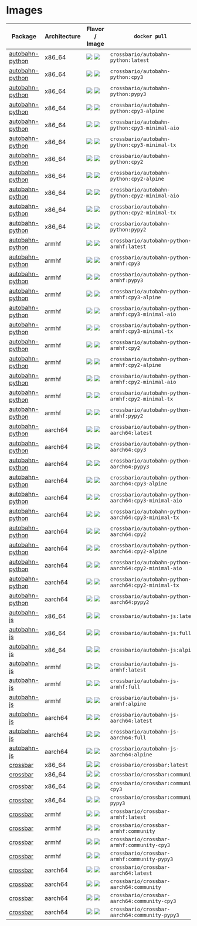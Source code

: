 
# Images

Package | Architecture | Flavor                             / Image                               | `docker pull   `
---|---|---|---
[autobahn-python](https://github.com/crossbario/autobahn-python) | x86_64 | [![](https://images.microbadger.com/badges/version/crossbario/autobahn-python:latest.svg)](https://github.com/crossbario/crossbar-docker/blob/master/autobahn-python/x86_64/Dockerfile.latest) [![](https://images.microbadger.com/badges/image/crossbario/autobahn-python:latest.svg)](https://hub.docker.com/r/crossbario/autobahn-python/) | `crossbario/autobahn-python:latest`
[autobahn-python](https://github.com/crossbario/autobahn-python) | x86_64 | [![](https://images.microbadger.com/badges/version/crossbario/autobahn-python:cpy3.svg)](https://github.com/crossbario/crossbar-docker/blob/master/autobahn-python/x86_64/Dockerfile.cpy3) [![](https://images.microbadger.com/badges/image/crossbario/autobahn-python:cpy3.svg)](https://hub.docker.com/r/crossbario/autobahn-python/) | `crossbario/autobahn-python:cpy3`
[autobahn-python](https://github.com/crossbario/autobahn-python) | x86_64 | [![](https://images.microbadger.com/badges/version/crossbario/autobahn-python:pypy3.svg)](https://github.com/crossbario/crossbar-docker/blob/master/autobahn-python/x86_64/Dockerfile.pypy3) [![](https://images.microbadger.com/badges/image/crossbario/autobahn-python:pypy3.svg)](https://hub.docker.com/r/crossbario/autobahn-python/) | `crossbario/autobahn-python:pypy3`
[autobahn-python](https://github.com/crossbario/autobahn-python) | x86_64 | [![](https://images.microbadger.com/badges/version/crossbario/autobahn-python:cpy3-alpine.svg)](https://github.com/crossbario/crossbar-docker/blob/master/autobahn-python/x86_64/Dockerfile.cpy3-alpine) [![](https://images.microbadger.com/badges/image/crossbario/autobahn-python:cpy3-alpine.svg)](https://hub.docker.com/r/crossbario/autobahn-python/) | `crossbario/autobahn-python:cpy3-alpine`
[autobahn-python](https://github.com/crossbario/autobahn-python) | x86_64 | [![](https://images.microbadger.com/badges/version/crossbario/autobahn-python:cpy3-minimal-aio.svg)](https://github.com/crossbario/crossbar-docker/blob/master/autobahn-python/x86_64/Dockerfile.cpy3-minimal-aio) [![](https://images.microbadger.com/badges/image/crossbario/autobahn-python:cpy3-minimal-aio.svg)](https://hub.docker.com/r/crossbario/autobahn-python/) | `crossbario/autobahn-python:cpy3-minimal-aio`
[autobahn-python](https://github.com/crossbario/autobahn-python) | x86_64 | [![](https://images.microbadger.com/badges/version/crossbario/autobahn-python:cpy3-minimal-tx.svg)](https://github.com/crossbario/crossbar-docker/blob/master/autobahn-python/x86_64/Dockerfile.cpy3-minimal-tx) [![](https://images.microbadger.com/badges/image/crossbario/autobahn-python:cpy3-minimal-tx.svg)](https://hub.docker.com/r/crossbario/autobahn-python/) | `crossbario/autobahn-python:cpy3-minimal-tx`
[autobahn-python](https://github.com/crossbario/autobahn-python) | x86_64 | [![](https://images.microbadger.com/badges/version/crossbario/autobahn-python:cpy2.svg)](https://github.com/crossbario/crossbar-docker/blob/master/autobahn-python/x86_64/Dockerfile.cpy2) [![](https://images.microbadger.com/badges/image/crossbario/autobahn-python:cpy2.svg)](https://hub.docker.com/r/crossbario/autobahn-python/) | `crossbario/autobahn-python:cpy2`
[autobahn-python](https://github.com/crossbario/autobahn-python) | x86_64 | [![](https://images.microbadger.com/badges/version/crossbario/autobahn-python:cpy2-alpine.svg)](https://github.com/crossbario/crossbar-docker/blob/master/autobahn-python/x86_64/Dockerfile.cpy2-alpine) [![](https://images.microbadger.com/badges/image/crossbario/autobahn-python:cpy2-alpine.svg)](https://hub.docker.com/r/crossbario/autobahn-python/) | `crossbario/autobahn-python:cpy2-alpine`
[autobahn-python](https://github.com/crossbario/autobahn-python) | x86_64 | [![](https://images.microbadger.com/badges/version/crossbario/autobahn-python:cpy2-minimal-aio.svg)](https://github.com/crossbario/crossbar-docker/blob/master/autobahn-python/x86_64/Dockerfile.cpy2-minimal-aio) [![](https://images.microbadger.com/badges/image/crossbario/autobahn-python:cpy2-minimal-aio.svg)](https://hub.docker.com/r/crossbario/autobahn-python/) | `crossbario/autobahn-python:cpy2-minimal-aio`
[autobahn-python](https://github.com/crossbario/autobahn-python) | x86_64 | [![](https://images.microbadger.com/badges/version/crossbario/autobahn-python:cpy2-minimal-tx.svg)](https://github.com/crossbario/crossbar-docker/blob/master/autobahn-python/x86_64/Dockerfile.cpy2-minimal-tx) [![](https://images.microbadger.com/badges/image/crossbario/autobahn-python:cpy2-minimal-tx.svg)](https://hub.docker.com/r/crossbario/autobahn-python/) | `crossbario/autobahn-python:cpy2-minimal-tx`
[autobahn-python](https://github.com/crossbario/autobahn-python) | x86_64 | [![](https://images.microbadger.com/badges/version/crossbario/autobahn-python:pypy2.svg)](https://github.com/crossbario/crossbar-docker/blob/master/autobahn-python/x86_64/Dockerfile.pypy2) [![](https://images.microbadger.com/badges/image/crossbario/autobahn-python:pypy2.svg)](https://hub.docker.com/r/crossbario/autobahn-python/) | `crossbario/autobahn-python:pypy2`
[autobahn-python](https://github.com/crossbario/autobahn-python) | armhf | [![](https://images.microbadger.com/badges/version/crossbario/autobahn-python:latest.svg)](https://github.com/crossbario/crossbar-docker/blob/master/autobahn-python/armhf/Dockerfile.latest) [![](https://images.microbadger.com/badges/image/crossbario/autobahn-python:latest.svg)](https://hub.docker.com/r/crossbario/autobahn-python/) | `crossbario/autobahn-python-armhf:latest`
[autobahn-python](https://github.com/crossbario/autobahn-python) | armhf | [![](https://images.microbadger.com/badges/version/crossbario/autobahn-python:cpy3.svg)](https://github.com/crossbario/crossbar-docker/blob/master/autobahn-python/armhf/Dockerfile.cpy3) [![](https://images.microbadger.com/badges/image/crossbario/autobahn-python:cpy3.svg)](https://hub.docker.com/r/crossbario/autobahn-python/) | `crossbario/autobahn-python-armhf:cpy3`
[autobahn-python](https://github.com/crossbario/autobahn-python) | armhf | [![](https://images.microbadger.com/badges/version/crossbario/autobahn-python:pypy3.svg)](https://github.com/crossbario/crossbar-docker/blob/master/autobahn-python/armhf/Dockerfile.pypy3) [![](https://images.microbadger.com/badges/image/crossbario/autobahn-python:pypy3.svg)](https://hub.docker.com/r/crossbario/autobahn-python/) | `crossbario/autobahn-python-armhf:pypy3`
[autobahn-python](https://github.com/crossbario/autobahn-python) | armhf | [![](https://images.microbadger.com/badges/version/crossbario/autobahn-python:cpy3-alpine.svg)](https://github.com/crossbario/crossbar-docker/blob/master/autobahn-python/armhf/Dockerfile.cpy3-alpine) [![](https://images.microbadger.com/badges/image/crossbario/autobahn-python:cpy3-alpine.svg)](https://hub.docker.com/r/crossbario/autobahn-python/) | `crossbario/autobahn-python-armhf:cpy3-alpine`
[autobahn-python](https://github.com/crossbario/autobahn-python) | armhf | [![](https://images.microbadger.com/badges/version/crossbario/autobahn-python:cpy3-minimal-aio.svg)](https://github.com/crossbario/crossbar-docker/blob/master/autobahn-python/armhf/Dockerfile.cpy3-minimal-aio) [![](https://images.microbadger.com/badges/image/crossbario/autobahn-python:cpy3-minimal-aio.svg)](https://hub.docker.com/r/crossbario/autobahn-python/) | `crossbario/autobahn-python-armhf:cpy3-minimal-aio`
[autobahn-python](https://github.com/crossbario/autobahn-python) | armhf | [![](https://images.microbadger.com/badges/version/crossbario/autobahn-python:cpy3-minimal-tx.svg)](https://github.com/crossbario/crossbar-docker/blob/master/autobahn-python/armhf/Dockerfile.cpy3-minimal-tx) [![](https://images.microbadger.com/badges/image/crossbario/autobahn-python:cpy3-minimal-tx.svg)](https://hub.docker.com/r/crossbario/autobahn-python/) | `crossbario/autobahn-python-armhf:cpy3-minimal-tx`
[autobahn-python](https://github.com/crossbario/autobahn-python) | armhf | [![](https://images.microbadger.com/badges/version/crossbario/autobahn-python:cpy2.svg)](https://github.com/crossbario/crossbar-docker/blob/master/autobahn-python/armhf/Dockerfile.cpy2) [![](https://images.microbadger.com/badges/image/crossbario/autobahn-python:cpy2.svg)](https://hub.docker.com/r/crossbario/autobahn-python/) | `crossbario/autobahn-python-armhf:cpy2`
[autobahn-python](https://github.com/crossbario/autobahn-python) | armhf | [![](https://images.microbadger.com/badges/version/crossbario/autobahn-python:cpy2-alpine.svg)](https://github.com/crossbario/crossbar-docker/blob/master/autobahn-python/armhf/Dockerfile.cpy2-alpine) [![](https://images.microbadger.com/badges/image/crossbario/autobahn-python:cpy2-alpine.svg)](https://hub.docker.com/r/crossbario/autobahn-python/) | `crossbario/autobahn-python-armhf:cpy2-alpine`
[autobahn-python](https://github.com/crossbario/autobahn-python) | armhf | [![](https://images.microbadger.com/badges/version/crossbario/autobahn-python:cpy2-minimal-aio.svg)](https://github.com/crossbario/crossbar-docker/blob/master/autobahn-python/armhf/Dockerfile.cpy2-minimal-aio) [![](https://images.microbadger.com/badges/image/crossbario/autobahn-python:cpy2-minimal-aio.svg)](https://hub.docker.com/r/crossbario/autobahn-python/) | `crossbario/autobahn-python-armhf:cpy2-minimal-aio`
[autobahn-python](https://github.com/crossbario/autobahn-python) | armhf | [![](https://images.microbadger.com/badges/version/crossbario/autobahn-python:cpy2-minimal-tx.svg)](https://github.com/crossbario/crossbar-docker/blob/master/autobahn-python/armhf/Dockerfile.cpy2-minimal-tx) [![](https://images.microbadger.com/badges/image/crossbario/autobahn-python:cpy2-minimal-tx.svg)](https://hub.docker.com/r/crossbario/autobahn-python/) | `crossbario/autobahn-python-armhf:cpy2-minimal-tx`
[autobahn-python](https://github.com/crossbario/autobahn-python) | armhf | [![](https://images.microbadger.com/badges/version/crossbario/autobahn-python:pypy2.svg)](https://github.com/crossbario/crossbar-docker/blob/master/autobahn-python/armhf/Dockerfile.pypy2) [![](https://images.microbadger.com/badges/image/crossbario/autobahn-python:pypy2.svg)](https://hub.docker.com/r/crossbario/autobahn-python/) | `crossbario/autobahn-python-armhf:pypy2`
[autobahn-python](https://github.com/crossbario/autobahn-python) | aarch64 | [![](https://images.microbadger.com/badges/version/crossbario/autobahn-python:latest.svg)](https://github.com/crossbario/crossbar-docker/blob/master/autobahn-python/aarch64/Dockerfile.latest) [![](https://images.microbadger.com/badges/image/crossbario/autobahn-python:latest.svg)](https://hub.docker.com/r/crossbario/autobahn-python/) | `crossbario/autobahn-python-aarch64:latest`
[autobahn-python](https://github.com/crossbario/autobahn-python) | aarch64 | [![](https://images.microbadger.com/badges/version/crossbario/autobahn-python:cpy3.svg)](https://github.com/crossbario/crossbar-docker/blob/master/autobahn-python/aarch64/Dockerfile.cpy3) [![](https://images.microbadger.com/badges/image/crossbario/autobahn-python:cpy3.svg)](https://hub.docker.com/r/crossbario/autobahn-python/) | `crossbario/autobahn-python-aarch64:cpy3`
[autobahn-python](https://github.com/crossbario/autobahn-python) | aarch64 | [![](https://images.microbadger.com/badges/version/crossbario/autobahn-python:pypy3.svg)](https://github.com/crossbario/crossbar-docker/blob/master/autobahn-python/aarch64/Dockerfile.pypy3) [![](https://images.microbadger.com/badges/image/crossbario/autobahn-python:pypy3.svg)](https://hub.docker.com/r/crossbario/autobahn-python/) | `crossbario/autobahn-python-aarch64:pypy3`
[autobahn-python](https://github.com/crossbario/autobahn-python) | aarch64 | [![](https://images.microbadger.com/badges/version/crossbario/autobahn-python:cpy3-alpine.svg)](https://github.com/crossbario/crossbar-docker/blob/master/autobahn-python/aarch64/Dockerfile.cpy3-alpine) [![](https://images.microbadger.com/badges/image/crossbario/autobahn-python:cpy3-alpine.svg)](https://hub.docker.com/r/crossbario/autobahn-python/) | `crossbario/autobahn-python-aarch64:cpy3-alpine`
[autobahn-python](https://github.com/crossbario/autobahn-python) | aarch64 | [![](https://images.microbadger.com/badges/version/crossbario/autobahn-python:cpy3-minimal-aio.svg)](https://github.com/crossbario/crossbar-docker/blob/master/autobahn-python/aarch64/Dockerfile.cpy3-minimal-aio) [![](https://images.microbadger.com/badges/image/crossbario/autobahn-python:cpy3-minimal-aio.svg)](https://hub.docker.com/r/crossbario/autobahn-python/) | `crossbario/autobahn-python-aarch64:cpy3-minimal-aio`
[autobahn-python](https://github.com/crossbario/autobahn-python) | aarch64 | [![](https://images.microbadger.com/badges/version/crossbario/autobahn-python:cpy3-minimal-tx.svg)](https://github.com/crossbario/crossbar-docker/blob/master/autobahn-python/aarch64/Dockerfile.cpy3-minimal-tx) [![](https://images.microbadger.com/badges/image/crossbario/autobahn-python:cpy3-minimal-tx.svg)](https://hub.docker.com/r/crossbario/autobahn-python/) | `crossbario/autobahn-python-aarch64:cpy3-minimal-tx`
[autobahn-python](https://github.com/crossbario/autobahn-python) | aarch64 | [![](https://images.microbadger.com/badges/version/crossbario/autobahn-python:cpy2.svg)](https://github.com/crossbario/crossbar-docker/blob/master/autobahn-python/aarch64/Dockerfile.cpy2) [![](https://images.microbadger.com/badges/image/crossbario/autobahn-python:cpy2.svg)](https://hub.docker.com/r/crossbario/autobahn-python/) | `crossbario/autobahn-python-aarch64:cpy2`
[autobahn-python](https://github.com/crossbario/autobahn-python) | aarch64 | [![](https://images.microbadger.com/badges/version/crossbario/autobahn-python:cpy2-alpine.svg)](https://github.com/crossbario/crossbar-docker/blob/master/autobahn-python/aarch64/Dockerfile.cpy2-alpine) [![](https://images.microbadger.com/badges/image/crossbario/autobahn-python:cpy2-alpine.svg)](https://hub.docker.com/r/crossbario/autobahn-python/) | `crossbario/autobahn-python-aarch64:cpy2-alpine`
[autobahn-python](https://github.com/crossbario/autobahn-python) | aarch64 | [![](https://images.microbadger.com/badges/version/crossbario/autobahn-python:cpy2-minimal-aio.svg)](https://github.com/crossbario/crossbar-docker/blob/master/autobahn-python/aarch64/Dockerfile.cpy2-minimal-aio) [![](https://images.microbadger.com/badges/image/crossbario/autobahn-python:cpy2-minimal-aio.svg)](https://hub.docker.com/r/crossbario/autobahn-python/) | `crossbario/autobahn-python-aarch64:cpy2-minimal-aio`
[autobahn-python](https://github.com/crossbario/autobahn-python) | aarch64 | [![](https://images.microbadger.com/badges/version/crossbario/autobahn-python:cpy2-minimal-tx.svg)](https://github.com/crossbario/crossbar-docker/blob/master/autobahn-python/aarch64/Dockerfile.cpy2-minimal-tx) [![](https://images.microbadger.com/badges/image/crossbario/autobahn-python:cpy2-minimal-tx.svg)](https://hub.docker.com/r/crossbario/autobahn-python/) | `crossbario/autobahn-python-aarch64:cpy2-minimal-tx`
[autobahn-python](https://github.com/crossbario/autobahn-python) | aarch64 | [![](https://images.microbadger.com/badges/version/crossbario/autobahn-python:pypy2.svg)](https://github.com/crossbario/crossbar-docker/blob/master/autobahn-python/aarch64/Dockerfile.pypy2) [![](https://images.microbadger.com/badges/image/crossbario/autobahn-python:pypy2.svg)](https://hub.docker.com/r/crossbario/autobahn-python/) | `crossbario/autobahn-python-aarch64:pypy2`
[autobahn-js](https://github.com/crossbario/autobahn-js) | x86_64 | [![](https://images.microbadger.com/badges/version/crossbario/autobahn-js:latest.svg)](https://github.com/crossbario/crossbar-docker/blob/master/autobahn-js/x86_64/Dockerfile.latest) [![](https://images.microbadger.com/badges/image/crossbario/autobahn-js:latest.svg)](https://hub.docker.com/r/crossbario/autobahn-js/) | `crossbario/autobahn-js:latest`
[autobahn-js](https://github.com/crossbario/autobahn-js) | x86_64 | [![](https://images.microbadger.com/badges/version/crossbario/autobahn-js:full.svg)](https://github.com/crossbario/crossbar-docker/blob/master/autobahn-js/x86_64/Dockerfile.full) [![](https://images.microbadger.com/badges/image/crossbario/autobahn-js:full.svg)](https://hub.docker.com/r/crossbario/autobahn-js/) | `crossbario/autobahn-js:full`
[autobahn-js](https://github.com/crossbario/autobahn-js) | x86_64 | [![](https://images.microbadger.com/badges/version/crossbario/autobahn-js:alpine.svg)](https://github.com/crossbario/crossbar-docker/blob/master/autobahn-js/x86_64/Dockerfile.alpine) [![](https://images.microbadger.com/badges/image/crossbario/autobahn-js:alpine.svg)](https://hub.docker.com/r/crossbario/autobahn-js/) | `crossbario/autobahn-js:alpine`
[autobahn-js](https://github.com/crossbario/autobahn-js) | armhf | [![](https://images.microbadger.com/badges/version/crossbario/autobahn-js:latest.svg)](https://github.com/crossbario/crossbar-docker/blob/master/autobahn-js/armhf/Dockerfile.latest) [![](https://images.microbadger.com/badges/image/crossbario/autobahn-js:latest.svg)](https://hub.docker.com/r/crossbario/autobahn-js/) | `crossbario/autobahn-js-armhf:latest`
[autobahn-js](https://github.com/crossbario/autobahn-js) | armhf | [![](https://images.microbadger.com/badges/version/crossbario/autobahn-js:full.svg)](https://github.com/crossbario/crossbar-docker/blob/master/autobahn-js/armhf/Dockerfile.full) [![](https://images.microbadger.com/badges/image/crossbario/autobahn-js:full.svg)](https://hub.docker.com/r/crossbario/autobahn-js/) | `crossbario/autobahn-js-armhf:full`
[autobahn-js](https://github.com/crossbario/autobahn-js) | armhf | [![](https://images.microbadger.com/badges/version/crossbario/autobahn-js:alpine.svg)](https://github.com/crossbario/crossbar-docker/blob/master/autobahn-js/armhf/Dockerfile.alpine) [![](https://images.microbadger.com/badges/image/crossbario/autobahn-js:alpine.svg)](https://hub.docker.com/r/crossbario/autobahn-js/) | `crossbario/autobahn-js-armhf:alpine`
[autobahn-js](https://github.com/crossbario/autobahn-js) | aarch64 | [![](https://images.microbadger.com/badges/version/crossbario/autobahn-js:latest.svg)](https://github.com/crossbario/crossbar-docker/blob/master/autobahn-js/aarch64/Dockerfile.latest) [![](https://images.microbadger.com/badges/image/crossbario/autobahn-js:latest.svg)](https://hub.docker.com/r/crossbario/autobahn-js/) | `crossbario/autobahn-js-aarch64:latest`
[autobahn-js](https://github.com/crossbario/autobahn-js) | aarch64 | [![](https://images.microbadger.com/badges/version/crossbario/autobahn-js:full.svg)](https://github.com/crossbario/crossbar-docker/blob/master/autobahn-js/aarch64/Dockerfile.full) [![](https://images.microbadger.com/badges/image/crossbario/autobahn-js:full.svg)](https://hub.docker.com/r/crossbario/autobahn-js/) | `crossbario/autobahn-js-aarch64:full`
[autobahn-js](https://github.com/crossbario/autobahn-js) | aarch64 | [![](https://images.microbadger.com/badges/version/crossbario/autobahn-js:alpine.svg)](https://github.com/crossbario/crossbar-docker/blob/master/autobahn-js/aarch64/Dockerfile.alpine) [![](https://images.microbadger.com/badges/image/crossbario/autobahn-js:alpine.svg)](https://hub.docker.com/r/crossbario/autobahn-js/) | `crossbario/autobahn-js-aarch64:alpine`
[crossbar](https://github.com/crossbario/crossbar) | x86_64 | [![](https://images.microbadger.com/badges/version/crossbario/crossbar:latest.svg)](https://github.com/crossbario/crossbar-docker/blob/master/crossbar/x86_64/Dockerfile.latest) [![](https://images.microbadger.com/badges/image/crossbario/crossbar:latest.svg)](https://hub.docker.com/r/crossbario/crossbar/) | `crossbario/crossbar:latest`
[crossbar](https://github.com/crossbario/crossbar) | x86_64 | [![](https://images.microbadger.com/badges/version/crossbario/crossbar:community.svg)](https://github.com/crossbario/crossbar-docker/blob/master/crossbar/x86_64/Dockerfile.community) [![](https://images.microbadger.com/badges/image/crossbario/crossbar:community.svg)](https://hub.docker.com/r/crossbario/crossbar/) | `crossbario/crossbar:community`
[crossbar](https://github.com/crossbario/crossbar) | x86_64 | [![](https://images.microbadger.com/badges/version/crossbario/crossbar:community-cpy3.svg)](https://github.com/crossbario/crossbar-docker/blob/master/crossbar/x86_64/Dockerfile.community-cpy3) [![](https://images.microbadger.com/badges/image/crossbario/crossbar:community-cpy3.svg)](https://hub.docker.com/r/crossbario/crossbar/) | `crossbario/crossbar:community-cpy3`
[crossbar](https://github.com/crossbario/crossbar) | x86_64 | [![](https://images.microbadger.com/badges/version/crossbario/crossbar:community-pypy3.svg)](https://github.com/crossbario/crossbar-docker/blob/master/crossbar/x86_64/Dockerfile.community-pypy3) [![](https://images.microbadger.com/badges/image/crossbario/crossbar:community-pypy3.svg)](https://hub.docker.com/r/crossbario/crossbar/) | `crossbario/crossbar:community-pypy3`
[crossbar](https://github.com/crossbario/crossbar) | armhf | [![](https://images.microbadger.com/badges/version/crossbario/crossbar:latest.svg)](https://github.com/crossbario/crossbar-docker/blob/master/crossbar/armhf/Dockerfile.latest) [![](https://images.microbadger.com/badges/image/crossbario/crossbar:latest.svg)](https://hub.docker.com/r/crossbario/crossbar/) | `crossbario/crossbar-armhf:latest`
[crossbar](https://github.com/crossbario/crossbar) | armhf | [![](https://images.microbadger.com/badges/version/crossbario/crossbar:community.svg)](https://github.com/crossbario/crossbar-docker/blob/master/crossbar/armhf/Dockerfile.community) [![](https://images.microbadger.com/badges/image/crossbario/crossbar:community.svg)](https://hub.docker.com/r/crossbario/crossbar/) | `crossbario/crossbar-armhf:community`
[crossbar](https://github.com/crossbario/crossbar) | armhf | [![](https://images.microbadger.com/badges/version/crossbario/crossbar:community-cpy3.svg)](https://github.com/crossbario/crossbar-docker/blob/master/crossbar/armhf/Dockerfile.community-cpy3) [![](https://images.microbadger.com/badges/image/crossbario/crossbar:community-cpy3.svg)](https://hub.docker.com/r/crossbario/crossbar/) | `crossbario/crossbar-armhf:community-cpy3`
[crossbar](https://github.com/crossbario/crossbar) | armhf | [![](https://images.microbadger.com/badges/version/crossbario/crossbar:community-pypy3.svg)](https://github.com/crossbario/crossbar-docker/blob/master/crossbar/armhf/Dockerfile.community-pypy3) [![](https://images.microbadger.com/badges/image/crossbario/crossbar:community-pypy3.svg)](https://hub.docker.com/r/crossbario/crossbar/) | `crossbario/crossbar-armhf:community-pypy3`
[crossbar](https://github.com/crossbario/crossbar) | aarch64 | [![](https://images.microbadger.com/badges/version/crossbario/crossbar:latest.svg)](https://github.com/crossbario/crossbar-docker/blob/master/crossbar/aarch64/Dockerfile.latest) [![](https://images.microbadger.com/badges/image/crossbario/crossbar:latest.svg)](https://hub.docker.com/r/crossbario/crossbar/) | `crossbario/crossbar-aarch64:latest`
[crossbar](https://github.com/crossbario/crossbar) | aarch64 | [![](https://images.microbadger.com/badges/version/crossbario/crossbar:community.svg)](https://github.com/crossbario/crossbar-docker/blob/master/crossbar/aarch64/Dockerfile.community) [![](https://images.microbadger.com/badges/image/crossbario/crossbar:community.svg)](https://hub.docker.com/r/crossbario/crossbar/) | `crossbario/crossbar-aarch64:community`
[crossbar](https://github.com/crossbario/crossbar) | aarch64 | [![](https://images.microbadger.com/badges/version/crossbario/crossbar:community-cpy3.svg)](https://github.com/crossbario/crossbar-docker/blob/master/crossbar/aarch64/Dockerfile.community-cpy3) [![](https://images.microbadger.com/badges/image/crossbario/crossbar:community-cpy3.svg)](https://hub.docker.com/r/crossbario/crossbar/) | `crossbario/crossbar-aarch64:community-cpy3`
[crossbar](https://github.com/crossbario/crossbar) | aarch64 | [![](https://images.microbadger.com/badges/version/crossbario/crossbar:community-pypy3.svg)](https://github.com/crossbario/crossbar-docker/blob/master/crossbar/aarch64/Dockerfile.community-pypy3) [![](https://images.microbadger.com/badges/image/crossbario/crossbar:community-pypy3.svg)](https://hub.docker.com/r/crossbario/crossbar/) | `crossbario/crossbar-aarch64:community-pypy3`
